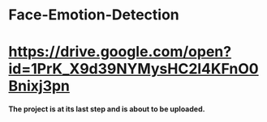 # Face-Emotion-Detection
# https://drive.google.com/open?id=1PrK_X9d39NYMysHC2l4KFnO0Bnixj3pn


#### The project is at its last step and is about to be uploaded.  
  
